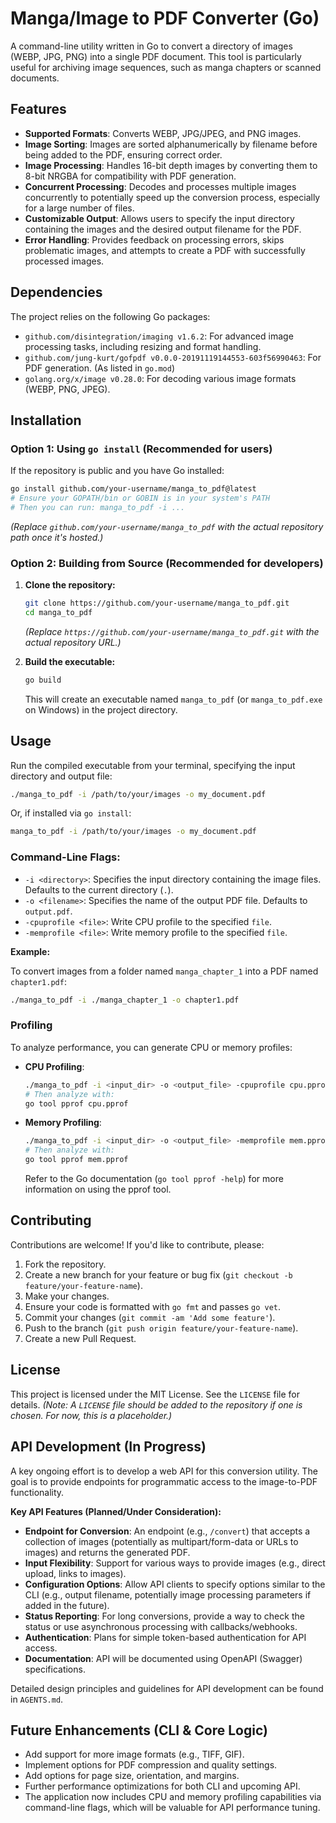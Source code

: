 # Manga/Image to PDF Converter (Go)

A command-line utility written in Go to convert a directory of images (WEBP, JPG, PNG) into a single PDF document. This tool is particularly useful for archiving image sequences, such as manga chapters or scanned documents.

## Features

*   **Supported Formats**: Converts WEBP, JPG/JPEG, and PNG images.
*   **Image Sorting**: Images are sorted alphanumerically by filename before being added to the PDF, ensuring correct order.
*   **Image Processing**: Handles 16-bit depth images by converting them to 8-bit NRGBA for compatibility with PDF generation.
*   **Concurrent Processing**: Decodes and processes multiple images concurrently to potentially speed up the conversion process, especially for a large number of files.
*   **Customizable Output**: Allows users to specify the input directory containing the images and the desired output filename for the PDF.
*   **Error Handling**: Provides feedback on processing errors, skips problematic images, and attempts to create a PDF with successfully processed images.

## Dependencies

The project relies on the following Go packages:

*   `github.com/disintegration/imaging v1.6.2`: For advanced image processing tasks, including resizing and format handling.
*   `github.com/jung-kurt/gofpdf v0.0.0-20191119144553-603f56990463`: For PDF generation. (As listed in `go.mod`)
*   `golang.org/x/image v0.28.0`: For decoding various image formats (WEBP, PNG, JPEG).

## Installation

### Option 1: Using `go install` (Recommended for users)

If the repository is public and you have Go installed:
```bash
go install github.com/your-username/manga_to_pdf@latest
# Ensure your GOPATH/bin or GOBIN is in your system's PATH
# Then you can run: manga_to_pdf -i ...
```
*(Replace `github.com/your-username/manga_to_pdf` with the actual repository path once it's hosted.)*

### Option 2: Building from Source (Recommended for developers)

1.  **Clone the repository:**
    ```bash
    git clone https://github.com/your-username/manga_to_pdf.git
    cd manga_to_pdf
    ```
    *(Replace `https://github.com/your-username/manga_to_pdf.git` with the actual repository URL.)*

2.  **Build the executable:**
    ```bash
    go build
    ```
    This will create an executable named `manga_to_pdf` (or `manga_to_pdf.exe` on Windows) in the project directory.

## Usage

Run the compiled executable from your terminal, specifying the input directory and output file:

```bash
./manga_to_pdf -i /path/to/your/images -o my_document.pdf
```

Or, if installed via `go install`:
```bash
manga_to_pdf -i /path/to/your/images -o my_document.pdf
```

### Command-Line Flags:

*   `-i <directory>`: Specifies the input directory containing the image files. Defaults to the current directory (`.`).
*   `-o <filename>`: Specifies the name of the output PDF file. Defaults to `output.pdf`.
*   `-cpuprofile <file>`: Write CPU profile to the specified `file`.
*   `-memprofile <file>`: Write memory profile to the specified `file`.

**Example:**

To convert images from a folder named `manga_chapter_1` into a PDF named `chapter1.pdf`:
```bash
./manga_to_pdf -i ./manga_chapter_1 -o chapter1.pdf
```

### Profiling

To analyze performance, you can generate CPU or memory profiles:

*   **CPU Profiling**:
    ```bash
    ./manga_to_pdf -i <input_dir> -o <output_file> -cpuprofile cpu.pprof
    # Then analyze with:
    go tool pprof cpu.pprof
    ```

*   **Memory Profiling**:
    ```bash
    ./manga_to_pdf -i <input_dir> -o <output_file> -memprofile mem.pprof
    # Then analyze with:
    go tool pprof mem.pprof
    ```
    Refer to the Go documentation (`go tool pprof -help`) for more information on using the pprof tool.

## Contributing

Contributions are welcome! If you'd like to contribute, please:

1.  Fork the repository.
2.  Create a new branch for your feature or bug fix (`git checkout -b feature/your-feature-name`).
3.  Make your changes.
4.  Ensure your code is formatted with `go fmt` and passes `go vet`.
5.  Commit your changes (`git commit -am 'Add some feature'`).
6.  Push to the branch (`git push origin feature/your-feature-name`).
7.  Create a new Pull Request.

## License

This project is licensed under the MIT License. See the `LICENSE` file for details.
*(Note: A `LICENSE` file should be added to the repository if one is chosen. For now, this is a placeholder.)*

## API Development (In Progress)

A key ongoing effort is to develop a web API for this conversion utility. The goal is to provide endpoints for programmatic access to the image-to-PDF functionality.

**Key API Features (Planned/Under Consideration):**

*   **Endpoint for Conversion**: An endpoint (e.g., `/convert`) that accepts a collection of images (potentially as multipart/form-data or URLs to images) and returns the generated PDF.
*   **Input Flexibility**: Support for various ways to provide images (e.g., direct upload, links to images).
*   **Configuration Options**: Allow API clients to specify options similar to the CLI (e.g., output filename, potentially image processing parameters if added in the future).
*   **Status Reporting**: For long conversions, provide a way to check the status or use asynchronous processing with callbacks/webhooks.
*   **Authentication**: Plans for simple token-based authentication for API access.
*   **Documentation**: API will be documented using OpenAPI (Swagger) specifications.

Detailed design principles and guidelines for API development can be found in `AGENTS.md`.

## Future Enhancements (CLI & Core Logic)

*   Add support for more image formats (e.g., TIFF, GIF).
*   Implement options for PDF compression and quality settings.
*   Add options for page size, orientation, and margins.
*   Further performance optimizations for both CLI and upcoming API.
*   The application now includes CPU and memory profiling capabilities via command-line flags, which will be valuable for API performance tuning.
